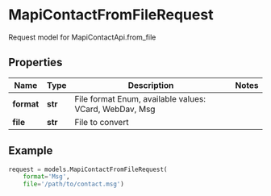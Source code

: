 # MapiContactFromFileRequest

Request model for MapiContactApi.from_file

## Properties

Name | Type | Description | Notes
---- | ---- | ----------- | -----
**format** |**str** |File format Enum, available values: VCard, WebDav, Msg |
**file** |**str** |File to convert |

## Example
```python
request = models.MapiContactFromFileRequest(
    format='Msg',
    file='/path/to/contact.msg')
```
